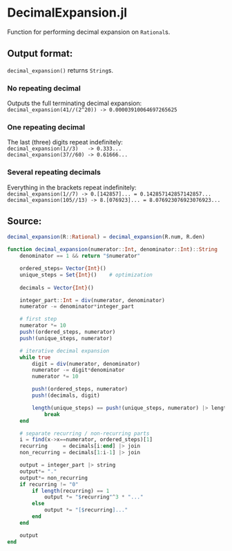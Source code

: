 # DecimalExpansion.jl

Function for performing decimal expansion on `Rational`s.

## Output format:
`decimal_expansion()` returns `String`s.

### No repeating decimal
Outputs the full terminating decimal expansion:  
`decimal_expansion(41//(2^20)) -> 0.00003910064697265625`

### One repeating decimal
The last (three) digits repeat indefinitely:  
`decimal_expansion(1//3)   -> 0.333...`  
`decimal_expansion(37//60) -> 0.61666...`

### Several repeating decimals
Everything in the brackets repeat indefinitely:  
`decimal_expansion(1//7) -> 0.[142857]... = 0.142857142857142857...`  
`decimal_expansion(105//13) -> 8.[076923]... = 8.076923076923076923...`

## Source:
```julia
decimal_expansion(R::Rational) = decimal_expansion(R.num, R.den)

function decimal_expansion(numerator::Int, denominator::Int)::String
    denominator == 1 && return "$numerator"

    ordered_steps= Vector{Int}()
    unique_steps = Set{Int}()    # optimization
    
    decimals = Vector{Int}()

    integer_part::Int = div(numerator, denominator)
    numerator -= denominator*integer_part

    # first step
    numerator *= 10
    push!(ordered_steps, numerator)
    push!(unique_steps, numerator)

    # iterative decimal expansion
    while true
        digit = div(numerator, denominator)
        numerator -= digit*denominator        
        numerator *= 10

        push!(ordered_steps, numerator)
        push!(decimals, digit)

        length(unique_steps) == push!(unique_steps, numerator) |> length &&
            break
    end

    # separate recurring / non-recurring parts
    i = find(x->x==numerator, ordered_steps)[1]
    recurring     = decimals[i:end] |> join
    non_recurring = decimals[1:i-1] |> join

    output = integer_part |> string
    output*= "."
    output*= non_recurring
    if recurring != "0"
        if length(recurring) == 1
            output *= "$recurring"^3 * "..."
        else
            output *= "[$recurring]..."
        end
    end

    output
end
```
